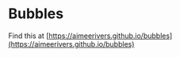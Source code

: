 # Bubbles

Find this at [https://aimeerivers.github.io/bubbles](https://aimeerivers.github.io/bubbles)
